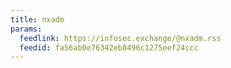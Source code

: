 ```yaml
---
title: nxadm
params:
  feedlink: https://infosec.exchange/@nxadm.rss
  feedid: fa56ab0e76342eb0496c1275eef24ccc
---
```

